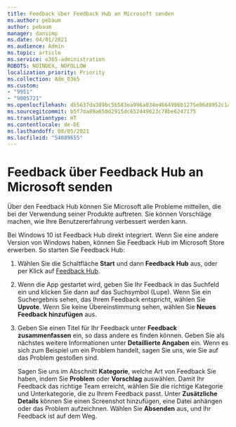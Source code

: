 ```yaml
---
title: Feedback über Feedback Hub an Microsoft senden
ms.author: pebaum
author: pebaum
manager: dansimp
ms.date: 04/01/2021
ms.audience: Admin
ms.topic: article
ms.service: o365-administration
ROBOTS: NOINDEX, NOFOLLOW
localization_priority: Priority
ms.collection: Adm_O365
ms.custom:
- "9951"
- "9005721"
ms.openlocfilehash: db5637da389bc5b583ea996a034e4664986b1275e06d8952c1a64d6f8aa302d8
ms.sourcegitcommit: b5f7da89a650d2915dc652449623c78be6247175
ms.translationtype: HT
ms.contentlocale: de-DE
ms.lasthandoff: 08/05/2021
ms.locfileid: "54089655"
---
```

# <a name="send-feedback-to-microsoft-with-feedback-hub"></a>Feedback über Feedback Hub an Microsoft senden

Über den Feedback Hub können Sie Microsoft alle Probleme mitteilen, die bei der Verwendung seiner Produkte auftreten. Sie können Vorschläge machen, wie Ihre Benutzererfahrung verbessert werden kann.

Bei Windows 10 ist Feedback Hub direkt integriert. Wenn Sie eine andere Version von Windows haben, können Sie Feedback Hub im Microsoft Store erwerben. So starten Sie Feedback Hub: 

1. Wählen Sie die Schaltfläche **Start** und dann **Feedback Hub** aus, oder per Klick auf [Feedback Hub](feedback-hub://).

1. Wenn die App gestartet wird, geben Sie Ihr Feedback in das Suchfeld ein und klicken Sie dann auf das Suchsymbol (Lupe). Wenn Sie ein Suchergebnis sehen, das Ihrem Feedback entspricht, wählen Sie **Upvote**. Wenn Sie keine Übereinstimmung sehen, wählen Sie **Neues Feedback hinzufügen** aus.

1. Geben Sie einen Titel für Ihr Feedback unter **Feedback zusammenfassen** ein, so dass andere es finden können. Geben Sie als nächstes weitere Informationen unter **Detaillierte Angaben** ein. Wenn es sich zum Beispiel um ein Problem handelt, sagen Sie uns, wie Sie auf das Problem gestoßen sind.

    Sagen Sie uns im Abschnitt **Kategorie**, welche Art von Feedback Sie haben, indem Sie **Problem** oder **Vorschlag** auswählen. Damit Ihr Feedback das richtige Team erreicht, wählen Sie die richtige Kategorie und Unterkategorie, die zu Ihrem Feedback passt. Unter **Zusätzliche Details** können Sie einen Screenshot hinzufügen, eine Datei anhängen oder das Problem aufzeichnen. Wählen Sie **Absenden** aus, und Ihr Feedback ist auf dem Weg.


